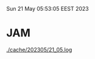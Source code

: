 Sun 21 May 05:53:05 EEST 2023
# JAM
<a href='./cache/202305/21_05.log'>./cache/202305/21_05.log</a>
